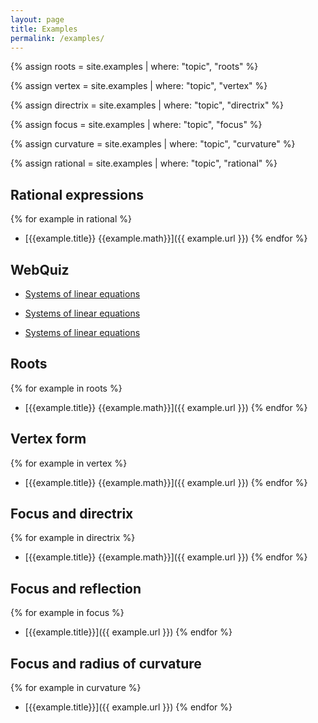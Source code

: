 ```yaml
---
layout: page
title: Examples
permalink: /examples/
---
```


{% assign roots = site.examples | where: "topic", "roots" %}

{% assign vertex = site.examples | where: "topic", "vertex" %}

{% assign directrix = site.examples | where: "topic", "directrix" %}

{% assign focus = site.examples | where: "topic", "focus" %}

{% assign curvature = site.examples | where: "topic", "curvature" %}

{% assign rational = site.examples | where: "topic", "rational" %}

## Rational expressions

{% for example in rational %}
- [{{example.title}} {{example.math}}]({{ example.url }})
{% endfor %}

## WebQuiz

- [Systems of linear equations](https://jordanbell.info/WebQuiz/wq1.html)

- [Systems of linear equations](https://jordanbell.info/WebQuiz/wq2.html)

- [Systems of linear equations](https://jordanbell.info/WebQuiz/wq3.html)

## Roots

{% for example in roots %}
- [{{example.title}} {{example.math}}]({{ example.url }})
{% endfor %}

## Vertex form

{% for example in vertex %}
- [{{example.title}} {{example.math}}]({{ example.url }})
{% endfor %}

## Focus and directrix

{% for example in directrix %}
- [{{example.title}} {{example.math}}]({{ example.url }})
{% endfor %}

## Focus and reflection

{% for example in focus %}
- [{{example.title}}]({{ example.url }})
{% endfor %}


## Focus and radius of curvature

{% for example in curvature %}
- [{{example.title}}]({{ example.url }})
{% endfor %}

<!--
## GM

{% for exercise in site.gm %}
- [{{ exercise.title}}]({{ exercise.url }})
{% endfor %}
-->
